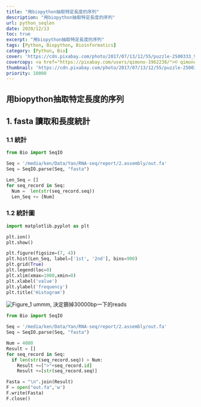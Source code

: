 ```yaml
---
title: "用biopython抽取特定長度的序列"
description: "用biopython抽取特定長度的序列"
url: python_seqlen
date: 2020/12/13
toc: true
excerpt: "用biopython抽取特定長度的序列"
tags: [Python, Biopython, Bioinformatics]
category: [Python, Bio]
cover: 'https://cdn.pixabay.com/photo/2017/07/13/12/55/puzzle-2500333_960_720.jpg'
covercopy: <a href="https://pixabay.com/users/qimono-1962238/">© qimono</a>
thumbnail: 'https://cdn.pixabay.com/photo/2017/07/13/12/55/puzzle-2500333_960_720.jpg'
priority: 10000
---
```


## 用biopython抽取特定長度的序列

## 1. fasta 讀取和長度統計

### 1.1 統計
```python
from Bio import SeqIO

Seq = '/media/ken/Data/Yan/RNA-seq/report/2.assembly/out.fa'
Seq = SeqIO.parse(Seq, "fasta")

Len_Seq = []
for seq_record in Seq:
  Num =  len(str(seq_record.seq))
  Len_Seq += [Num]
```

### 1.2 統計圖

```python
import matplotlib.pyplot as plt

plt.ion()
plt.show()

plt.figure(figsize=(7, 4))
plt.hist(Len_Seq, label=['1st', '2nd'], bins=900)
plt.grid(True)
plt.legend(loc=0)
plt.xlim(xmax=1000,xmin=0)
plt.xlabel('value')
plt.ylabel('frequency')
plt.title('Histogram')
```
![Figure_1](https://i.loli.net/2020/06/10/Rhle6H7x9rMQJWu.png)
ummm, 決定篩掉30000bp一下的reads

```python
from Bio import SeqIO

Seq = '/media/ken/Data/Yan/RNA-seq/report/2.assembly/out.fa'
Seq = SeqIO.parse(Seq, "fasta")

Num = 4000
Result = []
for seq_record in Seq:
  if len(str(seq_record.seq)) > Num:
    Result +=[">"+seq_record.id]
    Result +=[str(seq_record.seq)]

Fasta = "\n".join(Result)
F = open("out.fa",'w')
F.write(Fasta)
F.close()
```


